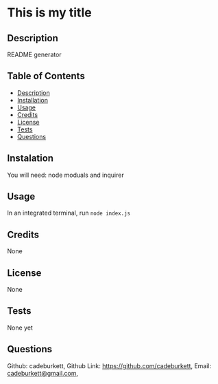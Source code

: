 
  # This is my title

  ## Description
  README generator

  ## Table of Contents
  * [Description](#description)
  * [Installation](#installation)
  * [Usage](#usage)
  * [Credits](#credits)
  * [License](#license)
  * [Tests](#tests)
  * [Questions](#questions)

  ## Instalation
  You will need: node moduals and inquirer

  ## Usage
  In an integrated terminal, run `node index.js`

  ## Credits
  None

  ## License
  None

  ## Tests
  None yet

  ## Questions
  Github: cadeburkett, Github Link: https://github.com/cadeburkett, Email: cadeburkett@gmail.com, 
